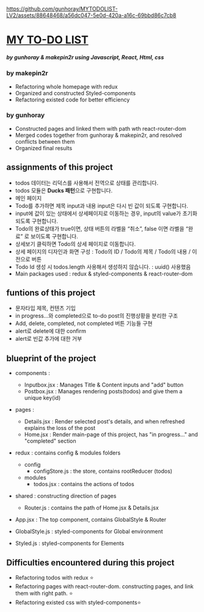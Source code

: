 https://github.com/gunhoray/MYTODOLIST-LV2/assets/88648468/a56dc047-5e0d-420a-a16c-69bbd86c7cb8


# [MY TO-DO LIST](https://mytodolist-lv-2.vercel.app/) 
##### by gunhoray & makepin2r using Javascript, React, Html, css
### by makepin2r
  * Refactoring whole homepage with redux
  * Organized and constructed Styled-components
  * Refactoring existed code for better efficiency
### by gunhoray
  * Constructed pages and linked them with path wth react-router-dom
  * Merged codes together from gunhoray & makepin2r, and resolved conflicts between them
  * Organized final results 

## assignments of this project
  * todos 데이터는 리덕스를 사용해서 전역으로 상태를 관리합니다.
  * todos 모듈은 **Ducks 패턴**으로 구현합니다.
  * 메인 페이지
  * Todo를 추가하면 제목 input과 내용 input은 다시 빈 값이 되도록 구현합니다.
  * input에 값이 있는 상태에서 상세페이지로 이동하는 경우, input의 value가 초기화 되도록 구현합니다.
  * Todo의 완료상태가 true이면, 상태 버튼의 라벨을 “취소”, false 이면 라벨을 “완료” 로 보이도록 구현합니다.
  * 상세보기 클릭하면 Todo의 상세 페이지로 이동합니다.
  * 상세 페이지의 디자인과 화면 구성 : Todo의 ID / Todo의 제목 / Todo의 내용 / 이전으로 버튼
  * Todo Id 생성 시 todos.length 사용해서 생성하지 않습니다. : uuid() 사용했음
  * Main packages used : redux & styled-components & react-router-dom  

## funtions of this project
  * 문자타입 제목, 컨텐츠 기입
  * in progress...와 completed으로 to-do post의 진행상황을 분리한 구조
  * Add, delete, completed, not completed 버튼 기능들 구현
  * alert로 delete에 대한 confirm
  * alert로 빈값 추가에 대한 거부

## blueprint of the project

* components :
  * Inputbox.jsx : Manages Title & Content inputs and "add" button
  * Postbox.jsx : Manages rendering posts(todos) and give them a unique key(id)

* pages :
  * Details.jsx : Render selected post's details, and when refreshed explains the loss of the post
  * Home.jsx : Render main-page of this project, has "in progress..." and "completed" section

* redux : contains config & modules folders
  * config 
    * configStore.js : the store, contains rootReducer (todos)
  * modules 
    * todos.jsx : contains the actions of todos 

* shared : constructing direction of pages
  * Router.js : contains the path of Home.jsx & Details.jsx
    
* App.jsx : The top component, contains GlobalStyle & Router
        
* GlobalStyle.js : styled-components for Global environment
  
* Styled.js : styled-components for Elements 
 

## Difficulties encountered during this project
* Refactoring todos with redux ⭐️
* Refactoring pages with react-router-dom. constructing pages, and link them with right path. ⭐️
* Refactoring existed css with styled-components⭐️
